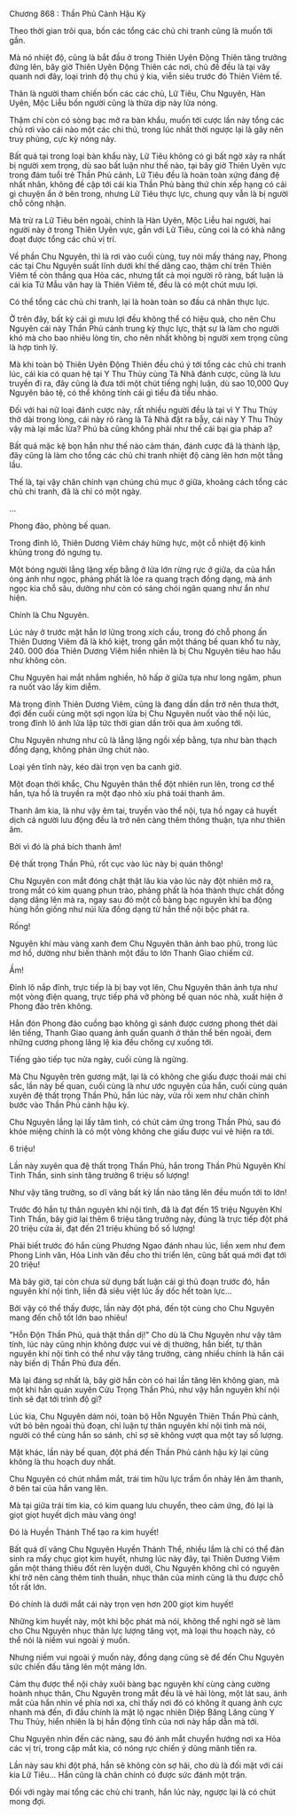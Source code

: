 




Chương 868 : Thần Phủ Cảnh Hậu Kỳ


Theo thời gian trôi qua, bốn các tổng các chủ chi tranh cũng là muốn tới gần.

Mà nó nhiệt độ, cũng là bắt đầu ở trong Thiên Uyên Động Thiên tăng trưởng đứng lên, bây giờ Thiên Uyên Động Thiên các nơi, chủ đề đều là tại vây quanh nơi đây, loại trình độ thụ chú ý kia, viễn siêu trước đó Thiên Viêm tế.

Thân là người tham chiến bốn các các chủ, Lữ Tiêu, Chu Nguyên, Hàn Uyên, Mộc Liễu bốn người cũng là thừa dịp này lửa nóng.

Thậm chí còn có sòng bạc mở ra bàn khẩu, muốn tới cược lần này tổng các chủ rơi vào cái nào một các chi thủ, trong lúc nhất thời ngược lại là gây nên truy phủng, cực kỳ nóng nảy.

Bất quá tại trong loại bàn khẩu này, Lữ Tiêu không có gì bất ngờ xảy ra nhất bị người xem trọng, dù sao bất luận như thế nào, tại bây giờ Thiên Uyên vực trong đám tuổi trẻ Thần Phủ cảnh, Lữ Tiêu đều là hoàn toàn xứng đáng đệ nhất nhân, không đề cập tới cái kia Thần Phủ bảng thứ chín xếp hạng có cái gì chuyện ẩn ở bên trong, nhưng Lữ Tiêu thực lực, chung quy vẫn là bị người chỗ công nhận.

Mà trừ ra Lữ Tiêu bên ngoài, chính là Hàn Uyên, Mộc Liễu hai người, hai người này ở trong Thiên Uyên vực, gần với Lữ Tiêu, cũng coi là có khả năng đoạt được tổng các chủ vị trí.

Về phần Chu Nguyên, thì là rơi vào cuối cùng, tuy nói mấy tháng nay, Phong các tại Chu Nguyên suất lĩnh dưới khí thế dâng cao, thậm chí trên Thiên Viêm tế còn thắng qua Hỏa các, nhưng tất cả mọi người rõ ràng, bất luận là cái kia Tứ Mẫu văn hay là Thiên Viêm tế, đều là có một chút mưu lợi.

Có thể tổng các chủ chi tranh, lại là hoàn toàn so đấu cá nhân thực lực.

Ở trên đây, bất kỳ cái gì mưu lợi đều không thể có hiệu quả, cho nên Chu Nguyên cái này Thần Phủ cảnh trung kỳ thực lực, thật sự là làm cho người khó mà cho bao nhiêu lòng tin, cho nên nhất không bị người xem trọng cũng là hợp tình lý.

Mà khi toàn bộ Thiên Uyên Động Thiên đều chú ý tới tổng các chủ chi tranh lúc, cái kia có quan hệ tại Y Thu Thủy cùng Tả Nhã đánh cược, cũng là lưu truyền đi ra, đây cũng là đưa tới một chút tiếng nghị luận, dù sao 10,000 Quy Nguyên bảo tệ, có thể không tính cái gì tiểu đả tiểu nháo.

Đối với hai nữ loại đánh cược này, rất nhiều người đều là tại vì Y Thu Thủy thở dài trong lòng, cái này rõ ràng là Tả Nhã đặt ra bẫy, cái này Y Thu Thủy vậy mà lại mắc lừa? Phú bà cũng không phải như thế cái bại gia pháp a?

Bất quá mặc kệ bọn hắn như thế nào cảm thán, đánh cược đã là thành lập, đây cũng là làm cho tổng các chủ chi tranh nhiệt độ càng lên hơn một tầng lầu.

Thế là, tại vậy chân chính vạn chúng chú mục ở giữa, khoảng cách tổng các chủ chi tranh, đã là chỉ có một ngày.

...

Phong đảo, phòng bế quan.

Trong đỉnh lô, Thiên Dương Viêm cháy hừng hực, một cỗ nhiệt độ kinh khủng trong đó ngưng tụ.

Một bóng người lẳng lặng xếp bằng ở lửa lớn rừng rực ở giữa, da của hắn óng ánh như ngọc, phảng phất là lóe ra quang trạch đồng dạng, mà ánh ngọc kia chỗ sâu, dường như còn có sáng chói ngân quang như ẩn như hiện.

Chính là Chu Nguyên.

Lúc này ở trước mặt hắn lơ lửng trong xích cầu, trong đó chỗ phong ấn Thiên Dương Viêm đã là khô kiệt, trong gần một tháng bế quan khổ tu này, 240. 000 đóa Thiên Dương Viêm hiển nhiên là bị Chu Nguyên tiêu hao hầu như không còn.

Chu Nguyên hai mắt nhắm nghiền, hô hấp ở giữa tựa như long ngâm, phun ra nuốt vào lấy kim diễm.

Mà trong đỉnh Thiên Dương Viêm, cũng là đang dần dần trở nên thưa thớt, đợi đến cuối cùng một sợi ngọn lửa bị Chu Nguyên nuốt vào thể nội lúc, trong đỉnh lô ánh lửa lập tức thời gian dần trôi qua ảm xuống tới.

Chu Nguyên nhưng như cũ là lẳng lặng ngồi xếp bằng, tựa như bàn thạch đồng dạng, không phản ứng chút nào.

Loại yên tĩnh này, kéo dài trọn vẹn ba canh giờ.

Một đoạn thời khắc, Chu Nguyên thân thể đột nhiên run lên, trong cơ thể hắn, tựa hồ là truyền ra một đạo nhỏ xíu phá toái thanh âm.

Thanh âm kia, là như vậy êm tai, truyền vào thể nội, tựa hồ ngay cả huyết dịch cả người lưu động đều là trở nên càng thêm thông thuận, tựa như thiên âm.

Bởi vì đó là phá bích thanh âm!

Đệ thất trọng Thần Phủ, rốt cục vào lúc này bị quán thông!

Chu Nguyên con mắt đóng chặt thật lâu kia vào lúc này đột nhiên mở ra, trong mắt có kim quang phun trào, phảng phất là hóa thành thực chất đồng dạng dâng lên mà ra, ngay sau đó một cỗ bàng bạc nguyên khí ba động hùng hồn giống như núi lửa đồng dạng từ hắn thể nội bộc phát ra.

Rống!

Nguyên khí màu vàng xanh đem Chu Nguyên thân ảnh bao phủ, trong lúc mơ hồ, dường như biến thành một đầu to lớn Thanh Giao chiếm cứ.

Ầm!

Đỉnh lô nắp đỉnh, trực tiếp là bị bay vọt lên, Chu Nguyên thân ảnh tựa như một vòng điện quang, trực tiếp phá vỡ phòng bế quan nóc nhà, xuất hiện ở Phong đảo trên không.

Hắn đón Phong đảo cuồng bạo không gì sánh được cương phong thét dài lên tiếng, Thanh Giao quang ảnh quấn quanh ở thân thể bên ngoài, đem những cương phong lăng lệ kia đều chống cự xuống tới.

Tiếng gào tiếp tục nửa ngày, cuối cùng là ngừng.

Mà Chu Nguyên trên gương mặt, lại là có không che giấu được thoải mái chi sắc, lần này bế quan, cuối cùng là như ước nguyện của hắn, cuối cùng quán xuyên đệ thất trọng Thần Phủ, hắn lúc này, vừa rồi xem như chân chính bước vào Thần Phủ cảnh hậu kỳ.

Chu Nguyên lắng lại lấy tâm tình, có chút cảm ứng trong Thần Phủ, sau đó khóe miệng chính là có một vòng không che giấu được vui vẻ hiện ra tới.

6 triệu!

Lần này xuyên qua đệ thất trọng Thần Phủ, hắn trong Thần Phủ Nguyên Khí Tinh Thần, sinh sinh tăng trưởng 6 triệu số lượng!

Như vậy tăng trưởng, so dĩ vãng bất kỳ lần nào tăng lên đều muốn tới to lớn!

Trước đó hắn tự thân nguyên khí nội tình, đã là đạt đến 15 triệu Nguyên Khí Tinh Thần, bây giờ lại thêm 6 triệu tăng trưởng này, đúng là trực tiếp đột phá 20 triệu cửa ải, đạt đến 21 triệu khủng bố số lượng!

Phải biết trước đó hắn cùng Phương Ngao đánh nhau lúc, liền xem như đem Phong Linh văn, Hỏa Linh văn đều cho thi triển lên, cũng bất quá mới đạt tới 20 triệu!

Mà bây giờ, tại còn chưa sử dụng bất luận cái gì thủ đoạn trước đó, hắn nguyên khí nội tình, liền đã siêu việt lúc ấy dốc hết toàn lực...

Bởi vậy có thể thấy được, lần này đột phá, đến tột cùng cho Chu Nguyên mang đến chỗ tốt lớn bao nhiêu!

"Hỗn Độn Thần Phủ, quả thật thần dị!" Cho dù là Chu Nguyên như vậy tâm tính, lúc này cũng nhịn không được vui vẻ dị thường, hắn biết, tự thân nguyên khí nội tình có thể như vậy tăng trưởng, càng nhiều chính là hắn cái này biến dị Thần Phủ đưa đến.

Mà lại đáng sợ nhất là, bây giờ hắn còn có hai lần tăng lên không gian, mà một khi hắn quán xuyên Cửu Trọng Thần Phủ, như vậy hắn nguyên khí nội tình sẽ đạt tới trình độ gì?

Lúc kia, Chu Nguyên dám nói, toàn bộ Hỗn Nguyên Thiên Thần Phủ cảnh, vứt bỏ bên ngoài thủ đoạn, chỉ luận tự thân nguyên khí nội tình mà nói, người có thể cùng hắn so sánh, chỉ sợ sẽ không vượt qua một tay số lượng.

Mặt khác, lần này bế quan, đột phá đến Thần Phủ cảnh hậu kỳ lại cũng không là thu hoạch duy nhất.

Chu Nguyên có chút nhắm mắt, trái tim hữu lực trầm ổn nhảy lên âm thanh, ở bên tai của hắn vang lên.

Mà tại giữa trái tim kia, có kim quang lưu chuyển, theo cảm ứng, đó lại là giọt giọt huyết dịch màu vàng óng!

Đó là Huyền Thánh Thể tạo ra kim huyết!

Bất quá dĩ vãng Chu Nguyên Huyền Thánh Thể, nhiều lắm là chỉ có thể đản sinh ra mấy chục giọt kim huyết, nhưng lúc này đây, tại Thiên Dương Viêm gần một tháng thiêu đốt rèn luyện dưới, Chu Nguyên không chỉ có nguyên khí trở nên càng thêm tinh thuần, nhục thân của mình cũng là thu được chỗ tốt rất lớn.

Đó chính là dưới mắt cái này trọn vẹn hơn 200 giọt kim huyết!

Những kim huyết này, một khi bộc phát mà nói, không thể nghi ngờ sẽ làm cho Chu Nguyên nhục thân lực lượng tăng vọt, mà loại thu hoạch này, có thể nói là niềm vui ngoài ý muốn.

Nhưng niềm vui ngoài ý muốn này, đồng dạng cũng sẽ để đến Chu Nguyên sức chiến đấu tăng lên một mảng lớn.

Cảm thụ được thể nội chảy xuôi bàng bạc nguyên khí cùng càng cường hoành nhục thân, Chu Nguyên trong mắt đều là vẻ hài lòng, một lát sau, ánh mắt của hắn nhìn về phía nơi xa, chỉ thấy nơi đó có không ít quang ảnh cực nhanh mà đến, đi đầu chính là mặt lộ ngạc nhiên Diệp Băng Lăng cùng Y Thu Thủy, hiển nhiên là bị hắn động tĩnh của nơi này hấp dẫn mà tới.

Chu Nguyên nhìn đến các nàng, sau đó ánh mắt chuyển hướng nơi xa Hỏa các vị trí, trong cặp mắt kia, có nóng rực chiến ý dũng mãnh tiến ra.

Lần này sau khi đột phá, hắn sẽ không còn sợ hãi, cho dù là đối mặt với cái kia Lữ Tiêu... Hắn cũng là chân chính có được sức đánh một trận.

Đối với ngày mai tổng các chủ chi tranh, hắn lúc này, ngược lại là có chút mong đợi.




